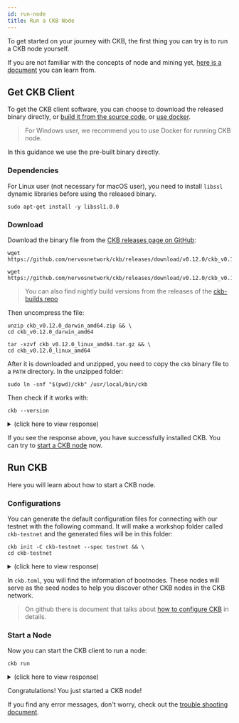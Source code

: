 ```yaml
---
id: run-node
title: Run a CKB Node
---
```


To get started on your journey with CKB, the first thing you can try is to run a CKB node yourself. 

If you are not familiar with the concepts of node and mining yet, [here is a document](../basic-concepts/node-mining) you can learn from.

## Get CKB Client

To get the CKB client software, you can choose to download the released binary directly, or [build it from the source code](../dev-guide/compile), or [use docker](https://github.com/nervosnetwork/ckb/blob/develop/docs/run-ckb-with-docker.md).

> For Windows user, we recommend you to use Docker for running CKB node.

In this guidance we use the pre-built binary directly.

### Dependencies

For Linux user (not necessary for macOS user), you need to install `libssl` dynamic libraries before using the released binary.

```shell
sudo apt-get install -y libssl1.0.0
```

### Download

Download the binary file from the [CKB releases page on GitHub](https://github.com/nervosnetwork/ckb/releases):

<!-- Todo: change the release version here -->

<!--DOCUSAURUS_CODE_TABS-->
<!--macOS-->
```shell
wget https://github.com/nervosnetwork/ckb/releases/download/v0.12.0/ckb_v0.12.0_darwin_amd64.zip
```
<!--Linux-->
```shell
wget https://github.com/nervosnetwork/ckb/releases/download/v0.12.0/ckb_v0.12.0_linux_amd64.tar.gz
```

<!--END_DOCUSAURUS_CODE_TABS-->

> You can also find nightly build versions from the releases of the [ckb-builds repo](https://github.com/ckb-builds/ckb-builds/releases)

Then uncompress the file:

<!--DOCUSAURUS_CODE_TABS-->
<!--macOS-->
```shell
unzip ckb_v0.12.0_darwin_amd64.zip && \
cd ckb_v0.12.0_darwin_amd64
```
<!--Linux-->
```shell
tar -xzvf ckb_v0.12.0_linux_amd64.tar.gz && \
cd ckb_v0.12.0_linux_amd64
```

<!--END_DOCUSAURUS_CODE_TABS-->

After it is downloaded and unzipped, you need to copy the `ckb` binary file to a `PATH` directory. In the unzipped folder:
```shell
sudo ln -snf "$(pwd)/ckb" /usr/local/bin/ckb
```

Then check if it works with:
```shell
ckb --version
```

<!-- Todo: change the response here -->

<details>
<summary>(click here to view response)</summary>
```shell
$ ckb --version
ckb 0.12.0 (v0.12.0 2019-05-17)
```
</details>

If you see the response above, you have successfully installed CKB. You can try to [start a CKB node](#run-ckb) now.


## Run CKB
Here you will learn about how to start a CKB node.

### Configurations
You can generate the default configuration files for connecting with our testnet with the following command. It will make a workshop folder called `ckb-testnet` and the generated files will be in this folder:
```shell
ckb init -C ckb-testnet --spec testnet && \
cd ckb-testnet
```

<details>
<summary>(click here to view response)</summary>
```shell
$ ckb init -C ckb-testnet --spec testnet && \ 
cd ckb-testnet
Initialized CKB directory in /Users/username/code/ckb-testnet
export ckb.toml
export ckb-miner.toml
```
</details>

In `ckb.toml`, you will find the information of bootnodes. These nodes will serve as the seed nodes to help you discover other CKB nodes in the CKB network.

> On github there is document that talks about [how to configure CKB](https://github.com/nervosnetwork/ckb/blob/develop/docs/configure.md) in details.

### Start a Node

Now you can start the CKB client to run a node:
```shell
ckb run
```

<details>
<summary>(click here to view response)</summary>
```shell
$ ckb run
2019-05-18 08:06:37.246 +08:00 main INFO sentry  **Notice**: The ckb process will send stack trace to sentry on Rust panics. This is enabled by default before mainnet, which can be opted out by setting the option `dsn` to empty in the config file. The DSN is now https://48c6a88d92e246478e2d53b5917a887c@sentry.io/1422795
2019-05-18 08:06:37.257 +08:00 main INFO ckb_db::rocksdb  Initialize a new database
2019-05-18 08:06:37.385 +08:00 main INFO main  chain genesis hash: 0xaad9b82caa07f5989dfb8caa44927f0bab515a96ccaaceba82c7bea609fec205
2019-05-18 08:06:37.385 +08:00 main INFO network  Generate random key
2019-05-18 08:06:37.386 +08:00 main INFO network  write random secret key to "/Users/username/code/ckb-testnet/data/network/secret_key"
2019-05-18 08:06:37.391 +08:00 main INFO network  No peer in peer store, start seeding...
2019-05-18 08:06:37.392 +08:00 main INFO network  Listen on address: /ip4/0.0.0.0/tcp/8115/p2p/QmSbvRYNUujyEBEpRipdREfS8cqLxCSndDAWRDAE1Hms2H
2019-05-18 08:06:37.394 +08:00 tokio-runtime-worker-0 INFO network  p2p service event: ListenStarted { address: "/ip4/0.0.0.0/tcp/8115" }
2019-05-18 08:06:37.441 +08:00 tokio-runtime-worker-6 INFO network  SessionId(1) open, registry /ip4/47.111.169.36/tcp/8111/p2p/QmNQ4jky6uVqLDrPU7snqxARuNGWNLgSrTnssbRuy3ij2W success
```
</details>

Congratulations! You just started a CKB node!

If you find any error messages, don't worry, check out the [trouble shooting document](../references/troubleshooting).
